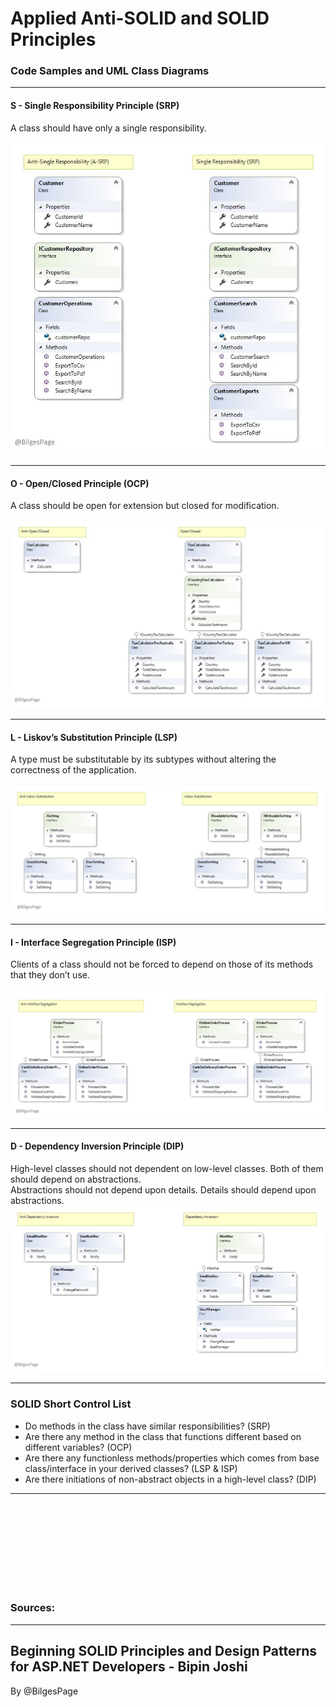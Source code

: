 
# Applied Anti-SOLID and SOLID Principles
### Code Samples and UML Class Diagrams
-----------
#### S - Single Responsibility Principle (SRP) <br />
A class should have only a single responsibility.<br /><br />
![srp](https://github.com/BilgesPage/SOLID-Principles/blob/master/SOLID_Principles/Single_Responsibility/srp.JPG?raw=true "Single Responsibility Principle")

------

#### O - Open/Closed Principle (OCP) <br />
A class should be open for extension but closed for modification. <br /><br />
![ocp](https://github.com/BilgesPage/SOLID-Principles/blob/master/SOLID_Principles/Open_Closed/ocp.JPG?raw=true "Open/Closed Principle")

-----

#### L - Liskov’s Substitution Principle (LSP) <br />
A type must be substitutable by its subtypes without altering the correctness of the application. <br /><br />
![lsp](https://github.com/BilgesPage/SOLID-Principles/blob/master/SOLID_Principles/Liskov_Substitution/lsp.JPG?raw=true "Liskov's Substitution Principle")

----

#### I - Interface Segregation Principle (ISP) <br />
Clients of a class should not be forced to depend on those of its methods that they don’t use.<br /><br />
![isp](https://github.com/BilgesPage/SOLID-Principles/blob/master/SOLID_Principles/Interface_Segregation/isp.JPG?raw=true "Interface Segregation Principle")

-----

#### D - Dependency Inversion Principle (DIP)<br />
High-level classes should not dependent on low-level classes. Both of them should depend on abstractions.<br />
Abstractions should not depend upon details. Details should depend upon
abstractions.<br />
![dip](https://github.com/BilgesPage/SOLID-Principles/blob/master/SOLID_Principles/Dependency_Inversion/dip.JPG?raw=true "Dependency Inversion Principle")

--------

### SOLID Short Control List
- Do methods in the class have similar responsibilities? (SRP)
- Are there any method in the class that functions different based on different variables? (OCP)
- Are there any functionless methods/properties which comes from base class/interface in your derived classes? (LSP & ISP)
- Are there initiations of non-abstract objects in a high-level class? (DIP)

-------------

<br /><br /><br /><br /><br /><br /><br /><br />
### Sources:
-------------
Beginning SOLID Principles and Design Patterns for ASP.NET Developers - Bipin Joshi
--------------
By @BilgesPage
